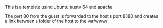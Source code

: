 This is a template using Ubuntu trusty 64 and apache

The port 80 from the guest is forwarded to the host's port 8080 and creates a link between a folder of the host to the var/www/